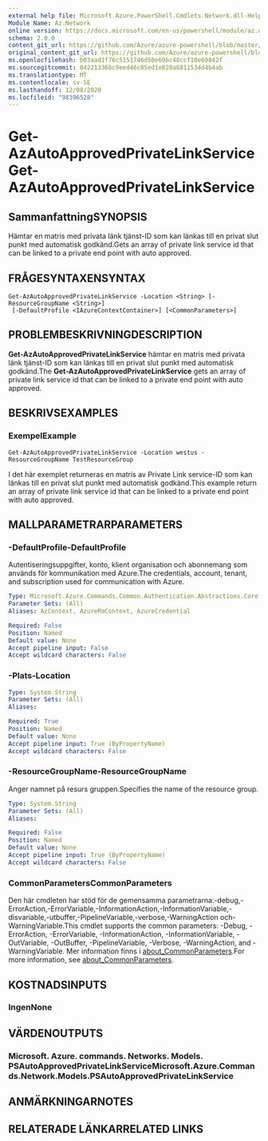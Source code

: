 ```yaml
---
external help file: Microsoft.Azure.PowerShell.Cmdlets.Network.dll-Help.xml
Module Name: Az.Network
online version: https://docs.microsoft.com/en-us/powershell/module/az.network/get-azautoapprovedprivatelinkservice
schema: 2.0.0
content_git_url: https://github.com/Azure/azure-powershell/blob/master/src/Network/Network/help/Get-AzAutoApprovedPrivateLinkService.md
original_content_git_url: https://github.com/Azure/azure-powershell/blob/master/src/Network/Network/help/Get-AzAutoApprovedPrivateLinkService.md
ms.openlocfilehash: b03aad1f76c5151746d50e69bc48ccf10e60842f
ms.sourcegitcommit: 04221336bc9eed46c05ed1e828a6811534d4b4ab
ms.translationtype: MT
ms.contentlocale: sv-SE
ms.lasthandoff: 12/08/2020
ms.locfileid: "98396528"
---
```

# <span data-ttu-id="5e324-101">Get-AzAutoApprovedPrivateLinkService</span><span class="sxs-lookup"><span data-stu-id="5e324-101">Get-AzAutoApprovedPrivateLinkService</span></span>

## <span data-ttu-id="5e324-102">Sammanfattning</span><span class="sxs-lookup"><span data-stu-id="5e324-102">SYNOPSIS</span></span>
<span data-ttu-id="5e324-103">Hämtar en matris med privata länk tjänst-ID som kan länkas till en privat slut punkt med automatisk godkänd.</span><span class="sxs-lookup"><span data-stu-id="5e324-103">Gets an array of private link service id that can be linked to a private end point with auto approved.</span></span>

## <span data-ttu-id="5e324-104">FRÅGESYNTAXEN</span><span class="sxs-lookup"><span data-stu-id="5e324-104">SYNTAX</span></span>

```
Get-AzAutoApprovedPrivateLinkService -Location <String> [-ResourceGroupName <String>]
 [-DefaultProfile <IAzureContextContainer>] [<CommonParameters>]
```

## <span data-ttu-id="5e324-105">PROBLEMBESKRIVNING</span><span class="sxs-lookup"><span data-stu-id="5e324-105">DESCRIPTION</span></span>
<span data-ttu-id="5e324-106">**Get-AzAutoApprovedPrivateLinkService** hämtar en matris med privata länk tjänst-ID som kan länkas till en privat slut punkt med automatisk godkänd.</span><span class="sxs-lookup"><span data-stu-id="5e324-106">The **Get-AzAutoApprovedPrivateLinkService** gets an array of private link service id that can be linked to a private end point with auto approved.</span></span>

## <span data-ttu-id="5e324-107">BESKRIVS</span><span class="sxs-lookup"><span data-stu-id="5e324-107">EXAMPLES</span></span>

### <span data-ttu-id="5e324-108">Exempel</span><span class="sxs-lookup"><span data-stu-id="5e324-108">Example</span></span>
```
Get-AzAutoApprovedPrivateLinkService -Location westus -ResourceGroupName TestResourceGroup
```

<span data-ttu-id="5e324-109">I det här exemplet returneras en matris av Private Link service-ID som kan länkas till en privat slut punkt med automatisk godkänd.</span><span class="sxs-lookup"><span data-stu-id="5e324-109">This example return an array of private link service id that can be linked to a private end point with auto approved.</span></span>

## <span data-ttu-id="5e324-110">MALLPARAMETRAR</span><span class="sxs-lookup"><span data-stu-id="5e324-110">PARAMETERS</span></span>

### <span data-ttu-id="5e324-111">-DefaultProfile</span><span class="sxs-lookup"><span data-stu-id="5e324-111">-DefaultProfile</span></span>
<span data-ttu-id="5e324-112">Autentiseringsuppgifter, konto, klient organisation och abonnemang som används för kommunikation med Azure.</span><span class="sxs-lookup"><span data-stu-id="5e324-112">The credentials, account, tenant, and subscription used for communication with Azure.</span></span>

```yaml
Type: Microsoft.Azure.Commands.Common.Authentication.Abstractions.Core.IAzureContextContainer
Parameter Sets: (All)
Aliases: AzContext, AzureRmContext, AzureCredential

Required: False
Position: Named
Default value: None
Accept pipeline input: False
Accept wildcard characters: False
```

### <span data-ttu-id="5e324-113">-Plats</span><span class="sxs-lookup"><span data-stu-id="5e324-113">-Location</span></span>
```yaml
Type: System.String
Parameter Sets: (All)
Aliases:

Required: True
Position: Named
Default value: None
Accept pipeline input: True (ByPropertyName)
Accept wildcard characters: False
```

### <span data-ttu-id="5e324-114">-ResourceGroupName</span><span class="sxs-lookup"><span data-stu-id="5e324-114">-ResourceGroupName</span></span>
<span data-ttu-id="5e324-115">Anger namnet på resurs gruppen.</span><span class="sxs-lookup"><span data-stu-id="5e324-115">Specifies the name of the resource group.</span></span>

```yaml
Type: System.String
Parameter Sets: (All)
Aliases:

Required: False
Position: Named
Default value: None
Accept pipeline input: True (ByPropertyName)
Accept wildcard characters: False
```

### <span data-ttu-id="5e324-116">CommonParameters</span><span class="sxs-lookup"><span data-stu-id="5e324-116">CommonParameters</span></span>
<span data-ttu-id="5e324-117">Den här cmdleten har stöd för de gemensamma parametrarna:-debug,-ErrorAction,-ErrorVariable,-InformationAction,-InformationVariable,-disvariable,-utbuffer,-PipelineVariable,-verbose,-WarningAction och-WarningVariable.</span><span class="sxs-lookup"><span data-stu-id="5e324-117">This cmdlet supports the common parameters: -Debug, -ErrorAction, -ErrorVariable, -InformationAction, -InformationVariable, -OutVariable, -OutBuffer, -PipelineVariable, -Verbose, -WarningAction, and -WarningVariable.</span></span> <span data-ttu-id="5e324-118">Mer information finns i [about_CommonParameters](http://go.microsoft.com/fwlink/?LinkID=113216).</span><span class="sxs-lookup"><span data-stu-id="5e324-118">For more information, see [about_CommonParameters](http://go.microsoft.com/fwlink/?LinkID=113216).</span></span>

## <span data-ttu-id="5e324-119">KOSTNADS</span><span class="sxs-lookup"><span data-stu-id="5e324-119">INPUTS</span></span>

### <span data-ttu-id="5e324-120">Ingen</span><span class="sxs-lookup"><span data-stu-id="5e324-120">None</span></span>

## <span data-ttu-id="5e324-121">VÄRDEN</span><span class="sxs-lookup"><span data-stu-id="5e324-121">OUTPUTS</span></span>

### <span data-ttu-id="5e324-122">Microsoft. Azure. commands. Networks. Models. PSAutoApprovedPrivateLinkService</span><span class="sxs-lookup"><span data-stu-id="5e324-122">Microsoft.Azure.Commands.Network.Models.PSAutoApprovedPrivateLinkService</span></span>

## <span data-ttu-id="5e324-123">ANMÄRKNINGAR</span><span class="sxs-lookup"><span data-stu-id="5e324-123">NOTES</span></span>

## <span data-ttu-id="5e324-124">RELATERADE LÄNKAR</span><span class="sxs-lookup"><span data-stu-id="5e324-124">RELATED LINKS</span></span>
